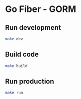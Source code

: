 # Go Fiber - GORM

## Run development

```sh
make dev
```

## Build code

```sh
make build
```

## Run production

```sh
make run
```
